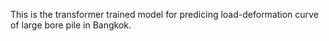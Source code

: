 This is the transformer trained model for predicing load-deformation curve of large bore pile in Bangkok.
